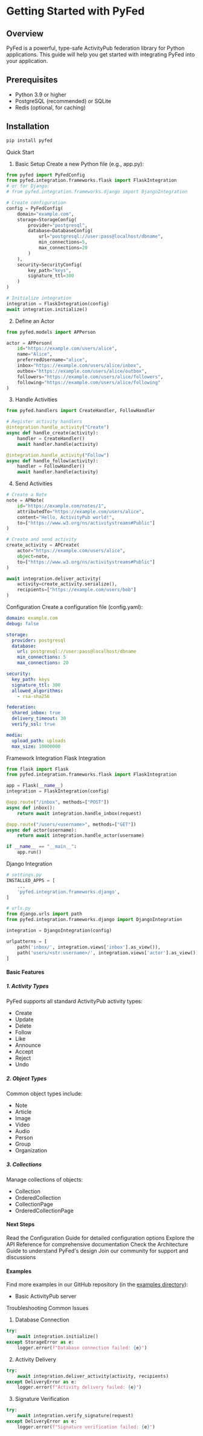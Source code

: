 # Getting Started with PyFed

## Overview
PyFed is a powerful, type-safe ActivityPub federation library for Python applications. This guide will help you get started with integrating PyFed into your application.

## Prerequisites
- Python 3.9 or higher
- PostgreSQL (recommended) or SQLite
- Redis (optional, for caching)

## Installation

```bash
pip install pyfed
```

Quick Start
1. Basic Setup
Create a new Python file (e.g., app.py):
```python
from pyfed import PyFedConfig
from pyfed.integration.frameworks.flask import FlaskIntegration
# or for Django:
# from pyfed.integration.frameworks.django import DjangoIntegration

# Create configuration
config = PyFedConfig(
    domain="example.com",
    storage=StorageConfig(
        provider="postgresql",
        database=DatabaseConfig(
            url="postgresql://user:pass@localhost/dbname",
            min_connections=5,
            max_connections=20
        )
    ),
    security=SecurityConfig(
        key_path="keys",
        signature_ttl=300
    )
)

# Initialize integration
integration = FlaskIntegration(config)
await integration.initialize()
```

2. Define an Actor
```python
from pyfed.models import APPerson

actor = APPerson(
    id="https://example.com/users/alice",
    name="Alice",
    preferredUsername="alice",
    inbox="https://example.com/users/alice/inbox",
    outbox="https://example.com/users/alice/outbox",
    followers="https://example.com/users/alice/followers",
    following="https://example.com/users/alice/following"
)
```

3. Handle Activities
```python
from pyfed.handlers import CreateHandler, FollowHandler

# Register activity handlers
@integration.handle_activity("Create")
async def handle_create(activity):
    handler = CreateHandler()
    await handler.handle(activity)

@integration.handle_activity("Follow")
async def handle_follow(activity):
    handler = FollowHandler()
    await handler.handle(activity)
```

4. Send Activities
```python
# Create a Note
note = APNote(
    id="https://example.com/notes/1",
    attributedTo="https://example.com/users/alice",
    content="Hello, ActivityPub world!",
    to=["https://www.w3.org/ns/activitystreams#Public"]
)

# Create and send activity
create_activity = APCreate(
    actor="https://example.com/users/alice",
    object=note,
    to=["https://www.w3.org/ns/activitystreams#Public"]
)

await integration.deliver_activity(
    activity=create_activity.serialize(),
    recipients=["https://example.com/users/bob"]
)
```

Configuration
Create a configuration file (config.yaml):
```yaml
domain: example.com
debug: false

storage:
  provider: postgresql
  database:
    url: postgresql://user:pass@localhost/dbname
    min_connections: 5
    max_connections: 20

security:
  key_path: keys
  signature_ttl: 300
  allowed_algorithms:
    - rsa-sha256

federation:
  shared_inbox: true
  delivery_timeout: 30
  verify_ssl: true

media:
  upload_path: uploads
  max_size: 10000000
```

Framework Integration
Flask Integration
```python
from flask import Flask
from pyfed.integration.frameworks.flask import FlaskIntegration

app = Flask(__name__)
integration = FlaskIntegration(config)

@app.route("/inbox", methods=["POST"])
async def inbox():
    return await integration.handle_inbox(request)

@app.route("/users/<username>", methods=["GET"])
async def actor(username):
    return await integration.handle_actor(username)

if __name__ == "__main__":
    app.run()
```

Django Integration

```python
# settings.py
INSTALLED_APPS = [
    ...
    'pyfed.integration.frameworks.django',
]

# urls.py
from django.urls import path
from pyfed.integration.frameworks.django import DjangoIntegration

integration = DjangoIntegration(config)

urlpatterns = [
    path('inbox/', integration.views['inbox'].as_view()),
    path('users/<str:username>/', integration.views['actor'].as_view()),
]
```

#### Basic Features
##### 1. Activity Types
PyFed supports all standard ActivityPub activity types:

- Create
- Update
- Delete
- Follow
- Like
- Announce
- Accept
- Reject
- Undo

##### 2. Object Types
Common object types include:

- Note
- Article
- Image
- Video
- Audio
- Person
- Group
- Organization

##### 3. Collections
Manage collections of objects:

- Collection
- OrderedCollection
- CollectionPage
- OrderedCollectionPage

#### Next Steps
Read the Configuration Guide for detailed configuration options
Explore the API Reference for comprehensive documentation
Check the Architecture Guide to understand PyFed's design
Join our community for support and discussions

#### Examples
Find more examples in our GitHub repository (in the [examples directory](../examples/README.md)):

- Basic ActivityPub server

Troubleshooting
Common Issues
1. Database Connection
```python
try:
    await integration.initialize()
except StorageError as e:
    logger.error(f"Database connection failed: {e}")
```

2. Activity Delivery
```python
try:
    await integration.deliver_activity(activity, recipients)
except DeliveryError as e:
    logger.error(f"Activity delivery failed: {e}")
```

3. Signature Verification
```python
try:
    await integration.verify_signature(request)
except DeliveryError as e:
    logger.error(f"Signature verification failed: {e}")
```